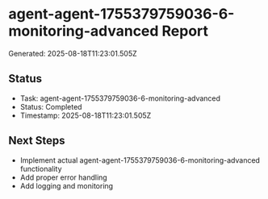 # agent-agent-1755379759036-6-monitoring-advanced Report

Generated: 2025-08-18T11:23:01.505Z

## Status
- Task: agent-agent-1755379759036-6-monitoring-advanced
- Status: Completed
- Timestamp: 2025-08-18T11:23:01.505Z

## Next Steps
- Implement actual agent-agent-1755379759036-6-monitoring-advanced functionality
- Add proper error handling
- Add logging and monitoring
